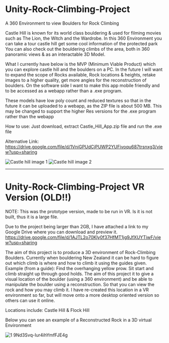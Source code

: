 # Unity-Rock-Climbing-Project
A 360 Environment to view Boulders for Rock Climbing

Castle Hill is known for its world class bouldering & used for filming movies such as The Lion, the Witch and the Wardrobe. 
In this 360 Environment you can take a tour castle hill get some cool information of the protected park
You can also check out the bouldering climbs of the area, both in 360 panoramic views & as an interactable 3D Model.


What I currently have below is the MVP (Minimum Viable Product) which you can explore castle hill and the boulders on a PC. 
In the future I will want to expand the scope of Rocks available, Rock locations & heights, retake images to a higher quality, get more angles for the reconstruction of boulders. 
On the software side I want to make this app mobile friendly and to be accessed as a webapp rather than a .exe program.

These models have low poly count and reduced textures so that in the future it can be uploaded to a webapp, as the ZIP file is about 500 MB. This may be changed to support the higher Res versions for the .exe program rather than the webapp

How to use: Just download, extract Castle_Hill_App.zip file and run the .exe file

Alternative Link:
https://drive.google.com/file/d/1VniGPUdCjPUWP2YUFivoqu687trsnxg3/view?usp=sharing




![Castle hill image 1](https://user-images.githubusercontent.com/26530529/216212761-55d3aa1a-1361-43f8-9ccc-1a0a6c51548f.png)
![Castle hill image 2](https://user-images.githubusercontent.com/26530529/216213153-12455c99-5067-406b-99de-19e712195498.png)


----------------------------------------------------------

# Unity-Rock-Climbing-Project VR Version (OLD!!)




NOTE:  This was the prototype version, made to be run in VR. Is it is not built, thus it is a large file.


Due to the project being larger than 2GB, I have attached a link to my Google Drive where you can download and preview it.
https://drive.google.com/file/d/1AJTL2o70Kly0f37HfMT1jg9JfXUYTiwF/view?usp=sharing

The aim of this project is to produce a 3D environment of Rock-Climbing Boulders.
Currently when bouldering New Zealand it can be hard to figure out which climb is where and how to climb it using the guides given. Example (from a guide): Find the overhanging yellow prow. Sit start and climb straight up through good holds.
The aim of this project it to give a visual location of the boulder (using a 360 environment) and be able to manipulate the boulder using a reconstruction. So that you can view the rock and how you may climb it.
I have re-created this location in a VR environment so far, but will move onto a more desktop oriented version so others can use it online.

Locations include: Castle Hill & Flock Hill


Below you can see an example of a Reconstructed Rock in a 3D virtual Environment


![1 9Nd3Svq-Iur4ihYmfFJE4g](https://user-images.githubusercontent.com/26530529/198241384-7a85d92e-260a-4227-b436-634af9f562da.png)
